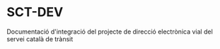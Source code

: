 # SCT-DEV
Documentació d'integració del projecte de direcció electrònica vial del servei català de trànsit 
